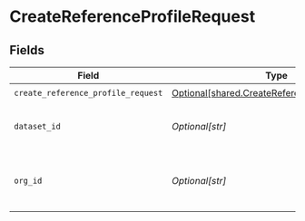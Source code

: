 # CreateReferenceProfileRequest


## Fields

| Field                                                                                                      | Type                                                                                                       | Required                                                                                                   | Description                                                                                                | Example                                                                                                    |
| ---------------------------------------------------------------------------------------------------------- | ---------------------------------------------------------------------------------------------------------- | ---------------------------------------------------------------------------------------------------------- | ---------------------------------------------------------------------------------------------------------- | ---------------------------------------------------------------------------------------------------------- |
| `create_reference_profile_request`                                                                         | [Optional[shared.CreateReferenceProfileRequest]](undefined/models/shared/createreferenceprofilerequest.md) | :heavy_check_mark:                                                                                         | N/A                                                                                                        |                                                                                                            |
| `dataset_id`                                                                                               | *Optional[str]*                                                                                            | :heavy_check_mark:                                                                                         | The unique model ID in your company.                                                                       | model-123                                                                                                  |
| `org_id`                                                                                                   | *Optional[str]*                                                                                            | :heavy_check_mark:                                                                                         | Your company's unique organization ID                                                                      | org-123                                                                                                    |
